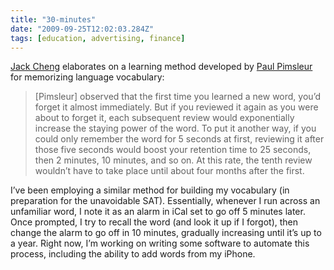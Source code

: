 ```yaml
---
title: "30-minutes"
date: "2009-09-25T12:02:03.284Z"
tags: [education, advertising, finance]
---
```


<p><a href="http://jackcheng.com/30-minutes-a-day">Jack Cheng</a> elaborates on a learning method developed by <a href="http://www.eric.ed.gov/ERICDocs/data/ericdocs2sql/content_storage_01/0000019b/80/33/41/47.pdf">Paul Pimsleur</a> for memorizing language&#xA0;vocabulary:</p>
<blockquote>
  <p>[Pimsleur] observed that the first time you learned a new word, you&#x2019;d forget it almost immediately. But if you reviewed it again as you were about to forget it, each subsequent review would exponentially increase the staying power of the word. To put it another way, if you could only remember the word for 5 seconds at first, reviewing it after those five seconds would boost your retention time to 25 seconds, then 2 minutes, 10 minutes, and so on. At this rate, the tenth review wouldn&#x2019;t have to take place until about four months after the&#xA0;first.</p>
</blockquote>
<p>I&#x2019;ve been employing a similar method for building my vocabulary (in preparation for the unavoidable <span class="caps">SAT</span>). Essentially, whenever I run across an unfamiliar word, I note it as an alarm in iCal set to go off 5 minutes later. Once prompted, I try to recall the word (and look it up if I forgot), then change the alarm to go off in 10 minutes, gradually increasing until it&#x2019;s up to a year. Right now, I&#x2019;m working on writing some software to automate this process, including the ability to add words from my&#xA0;iPhone.</p>
